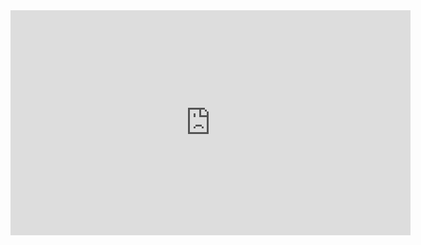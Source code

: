 <iframe width="640" height="360" src="https://www.youtube.com/embed/eis11j_iGMs" frameborder="0" allowfullscreen></iframe>
